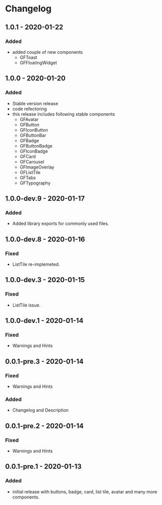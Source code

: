 # Changelog


## 1.0.1 - 2020-01-22

### Added
* added couple of new components 
    - GFToast
    - GFFloatingWidget


## 1.0.0 - 2020-01-20

### Added
* Stable version release
* code refectoring
* this release includes following stable components 
    - GFAvatar
    - GFButton
    - GFIconButton
    - GFButtonBar
    - GFBadge
    - GFButtonBadge
    - GFIconBadge
    - GFCard
    - GFCarousel
    - GFImageOverlay
    - GFListTile
    - GFTabs
    - GFTypography


## 1.0.0-dev.9 - 2020-01-17

### Added
* Added library exports for commonly used files.


## 1.0.0-dev.8 - 2020-01-16

### Fixed
* ListTile re-implemeted.

## 1.0.0-dev.3 - 2020-01-15

### Fixed
* ListTile issue.


## 1.0.0-dev.1 - 2020-01-14

### Fixed
* Warnings and Hints


## 0.0.1-pre.3 - 2020-01-14

### Fixed
* Warnings and Hints

### Added
* Changelog and Description


## 0.0.1-pre.2 - 2020-01-14

### Fixed
* Warnings and Hints


## 0.0.1-pre.1 - 2020-01-13

### Added
* initial release with buttons, badge, card, list tile, avatar and many more components.
